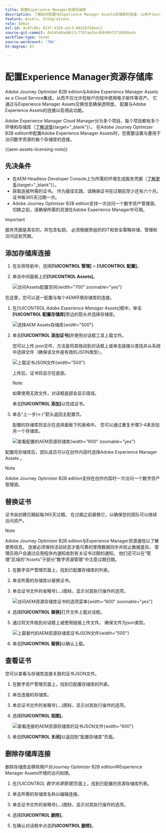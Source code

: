 ```yaml
---
title: 配置Experience Manager资源存储库
description: 了解如何配置与Experience Manager Assets存储库的连接，以用于Journey Optimizer B2B edition内容创作。
feature: Assets, Integrations
role: Admin
exl-id: 4cdfc8bc-823f-4320-a2c3-08226f26eec2
source-git-commit: 4a54548ad061fc778fae3bc4b8499f3716850e4a
workflow-type: tm+mt
source-wordcount: '766'
ht-degree: 0%

---
```


# 配置Experience Manager资源存储库

Adobe Journey Optimizer B2B edition与Adobe Experience Manager Assets as a Cloud Service集成，从而不仅允许在帐户历程中使用电子邮件等资产。 它通过与Experience Manager Assets交换信息确保透明度。 配置与Adobe Experience Assets的连接以启用此功能。

Adobe Experience Manager Cloud Manager分为多个项目，每个项目都有多个环境和存储库（[了解详情](https://experienceleague.adobe.com/zh-hans/docs/experience-manager-cloud-service/content/implementing/using-cloud-manager/programs/program-types){target="_blank"}）。 在Adobe Journey Optimizer B2B edition中配置Adobe Experience Manager Assets时，您需要设置与要用于访问数字资源的每个存储库的连接。

{{aem-assets-licensing-note}}

## 先决条件

* 在AEM Headless Developer Console上为所需的环境生成服务凭据（[了解更多](https://experienceleague.adobe.com/zh-hans/docs/experience-manager-learn/getting-started-with-aem-headless/authentication/service-credentials#generate-service-credentials){target="_blank"}）。
* 获取连接所需的证书。 作为最佳实践，请确保证书在过期前至少还有六个月。 证书每365天过期一次。
* Adobe Journey Optimizer B2B edition支持一次访问一个数字资产管理源。 切换之前，请确保所需的资源在Adobe Experience Manager中可用。

>[!IMPORTANT]
>
>服务凭据是真实的，并包含私钥。 必须根据贵组织的IT和安全策略存储、管理和访问这些凭据。

## 添加存储库连接

1. 在左侧导航中，选择&#x200B;**[!UICONTROL 管理]** > **[!UICONTROL 配置]**。

1. 单击中间面板上的&#x200B;**[!UICONTROL Assets]**。

   ![访问Assets配置空间](./assets/configuration-assets-aem.png){width="700" zoomable="yes"}

<!--   The default digital asset management option is configured as `Adobe Marketo Engage`.
-->
在这里，您可以逐一配置与每个AEM环境存储库的连接。

1. 在&#x200B;_[!UICONTROL Adobe Experience Manager Assets]_&#x200B;框中，单击&#x200B;**[!UICONTROL 配置存储库]**&#x200B;旁边的箭头并选择存储库。

   ![选择AEM Assets存储库](./assets/configure-assets-aem-choose-respository.png){width="500"}

1. 单击&#x200B;**[!UICONTROL 添加证书]**&#x200B;并使用对话框工具上载文件。

   您可以上传.json文件，方法是将其拖动到对话框上或单击链接以查找并从系统中选择文件（确保该文件是有效的JSON类型）。

   ![上载证书JSON文件](./assets/configuration-assets-aem-upload-cert.png){width="500"}

   上传后，证书将显示在底部。

   >[!NOTE]
   >
   >如果使用无效文件，对话框底部会显示错误。

   单击&#x200B;**[!UICONTROL 添加]**&#x200B;以完成证书。

1. 单击“上一步(←)”箭头返回主配置页。

   配置的存储库将显示在选择面板下的表格中。 您可以通过重复步骤3-4来添加另一个存储库。

   ![查看配置的AEM资源存储库](./assets/configuration-assets-aem-repositories.png){width="600" zoomable="yes"}

配置完存储库后，团队成员可以在创作内容时选择Adobe Experience Manager Assets 。

>[!NOTE]
>
>Adobe Journey Optimizer B2B edition支持在创作内容时一次访问一个数字资产管理源。 

## 替换证书

证书自创建日期起每365天过期。 在过期之前替换它，以确保您的团队可以继续访问资产。

>[!NOTE]
>
>Adobe Journey Optimizer B2B edition与Experience Manager资源通信以了解使用信息。 连接必须保持活动状态才能可靠的使用数据同步并防止数据差异。 管理员用户会通过应用程序内通知收到有关证书过期的通知。 他们还可以在“管理”区域的“Assets”子部分“数字资源管理”中注意过期日期。

1. 在数字资产管理页面上，找到已配置存储库的列表。

1. 单击所需的存储库以替换证书。

1. 单击证书文件的省略号(**...**)图标，显示对其执行操作的选项。

   ![访问AEM资源存储库证书的选项菜单](./assets/configuration-assets-aem-repo-menu.png){width="600" zoomable="yes"}

1. 选择&#x200B;**[!UICONTROL 替换]**&#x200B;打开文件上载对话框。

1. 通过将文件拖到对话框上或使用链接上传文件。 确保文件为json类型。

   ![上载替代的AEM资源存储库证书JSON文件](./assets/configuration-assets-aem-upload-replacement-cert.png){width="500"}

1. 单击&#x200B;**[!UICONTROL 替换]**&#x200B;以确认上载。

## 查看证书

您可以查看与存储库连接关联的证书JSON文件。

1. 在数字资产管理页面上，找到已配置存储库的列表。

1. 单击连接的存储库。

1. 单击证书文件的省略号(**...**)图标，显示对其执行操作的选项。

1. 选择&#x200B;**[!UICONTROL 视图]**。

   ![查看连接的AEM资源存储库的证书JSON文件](./assets/configuration-assets-aem-view-cert.png){width="600"}

1. 单击&#x200B;**[!UICONTROL 关闭]**&#x200B;以返回到“配置存储库”页面。

## 删除存储库连接

删除存储库会移除用户对Journey Optimizer B2B edition中Experience Manager Assets环境的访问权限。

1. 在&#x200B;_[!UICONTROL 数字资源管理]_&#x200B;页面上，找到已配置的资源存储库列表。

1. 单击所需的存储库名称以编辑连接。

1. 单击证书文件的省略号(**...**)图标，显示对其执行操作的选项。

1. 选择&#x200B;**[!UICONTROL 删除]**。

1. 在确认对话框中点击&#x200B;**[!UICONTROL 删除]**。
<!--

## Switch back to Adobe Marketo Engage Assets

Select Adobe Marketo Engage digital asset management in the Assets section.

After the confirmation, the Adobe Marketo Engage assets library is available for users.
-->
